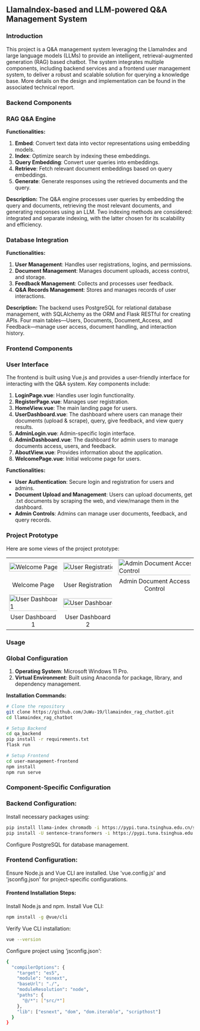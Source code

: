 ## LlamaIndex-based and LLM-powered Q&A Management System
 
### Introduction
This project is a Q&A management system leveraging the LlamaIndex and large language models (LLMs) to provide an intelligent, retrieval-augmented generation (RAG) based chatbot. The system integrates multiple components, including backend services and a frontend user management system, to deliver a robust and scalable solution for querying a knowledge base. More details on the design and implementation can be found in the associated technical report.

### Backend Components

### RAG Q&A Engine
**Functionalities:**
1. **Embed**: Convert text data into vector representations using embedding models.
2. **Index**: Optimize search by indexing these embeddings.
3. **Query Embedding**: Convert user queries into embeddings.
4. **Retrieve**: Fetch relevant document embeddings based on query embeddings.
5. **Generate**: Generate responses using the retrieved documents and the query.

**Description:**
The Q&A engine processes user queries by embedding the query and documents, retrieving the most relevant documents, and generating responses using an LLM. Two indexing methods are considered: integrated and separate indexing, with the latter chosen for its scalability and efficiency.

### Database Integration
**Functionalities:**
1. **User Management**: Handles user registrations, logins, and permissions.
2. **Document Management**: Manages document uploads, access control, and storage.
3. **Feedback Management**: Collects and processes user feedback.
4. **Q&A Records Management**: Stores and manages records of user interactions.

**Description:**
The backend uses PostgreSQL for relational database management, with SQLAlchemy as the ORM and Flask RESTful for creating APIs. Four main tables—Users, Documents, Document_Access, and Feedback—manage user access, document handling, and interaction history.

### Frontend Components

### User Interface
The frontend is built using Vue.js and provides a user-friendly interface for interacting with the Q&A system. Key components include:

1. **LoginPage.vue**: Handles user login functionality.
2. **RegisterPage.vue**: Manages user registration.
3. **HomeView.vue**: The main landing page for users.
4. **UserDashboard.vue**: The dashboard where users can manage their documents (upload & scrape), query, give feedback, and view query results.
5. **AdminLogin.vue**: Admin-specific login interface.
6. **AdminDashboard.vue**: The dashboard for admin users to manage documents access, users, and feedback.
7. **AboutView.vue**: Provides information about the application.
8. **WelcomePage.vue**: Initial welcome page for users.

**Functionalities:**
- **User Authentication**: Secure login and registration for users and admins.
- **Document Upload and Management**: Users can upload documents, get .txt documents by scraping the web, and view/manage them in the dashboard.
- **Admin Controls**: Admins can manage user documents, feedback, and query records.

### Project Prototype

Here are some views of the project prototype:

<table>
  <tr>
    <td><img src="https://github.com/JuWu-19/llamaindex_rag_chatbot/assets/58901415/5dd6dc3a-279c-4817-b3d6-d8b3cadc7d26" alt="Welcome Page" width="120%"/></td>
    <td><img src="https://github.com/JuWu-19/llamaindex_rag_chatbot/assets/58901415/f0bd7877-72fa-4fb3-a7e9-0003f6ab477b" alt="User Registration" width="120%"/></td>
    <td><img src="https://github.com/JuWu-19/llamaindex_rag_chatbot/assets/58901415/f4383d9d-7bd5-4c1d-96a6-21f5cf309035" alt="Admin Document Access Control" width="120%"/></td>
  </tr>
  <tr>
    <td align="center">Welcome Page</td>
    <td align="center">User Registration</td>
    <td align="center">Admin Document Access Control</td>
  </tr>
  <tr>
    <td><img src="https://github.com/JuWu-19/llamaindex_rag_chatbot/assets/58901415/3366c760-d8ab-4257-8f71-1a3e64b41de0" alt="User Dashboard 1" width="120%"/></td>
    <td><img src="https://github.com/JuWu-19/llamaindex_rag_chatbot/assets/58901415/b3778a8f-37f5-4a50-8bad-60de87e3eebf" alt="User Dashboard 2" width="120%"/></td>
  </tr>
  <tr>
    <td align="center">User Dashboard 1</td>
    <td align="center">User Dashboard 2</td>
  </tr>
</table>

### Usage

### Global Configuration
1. **Operating System**: Microsoft Windows 11 Pro.
2. **Virtual Environment**: Built using Anaconda for package, library, and dependency management.

**Installation Commands:**
```bash
# Clone the repository
git clone https://github.com/JuWu-19/llamaindex_rag_chatbot.git
cd llamaindex_rag_chatbot

# Setup Backend
cd qa_backend
pip install -r requirements.txt
flask run

# Setup Frontend
cd user-management-frontend
npm install
npm run serve
```
### Component-Specific Configuration

### Backend Configuration:
Install necessary packages using:
```bash
pip install llama-index chromadb -i https://pypi.tuna.tsinghua.edu.cn/simple
pip install -U sentence-transformers -i https://pypi.tuna.tsinghua.edu.cn/simple
```
Configure PostgreSQL for database management.

### Frontend Configuration:
Ensure Node.js and Vue CLI are installed.
Use 'vue.config.js' and 'jsconfig.json' for project-specific configurations.

#### Frontend Installation Steps:
Install Node.js and npm.
Install Vue CLI:
```bash
npm install -g @vue/cli
```
Verify Vue CLI installation:
```bash
vue --version
```
Configure project using 'jsconfig.json':
```bash
{
  "compilerOptions": {
    "target": "es5",
    "module": "esnext",
    "baseUrl": "./",
    "moduleResolution": "node",
    "paths": {
      "@/*": ["src/*"]
    },
    "lib": ["esnext", "dom", "dom.iterable", "scripthost"]
  }
}
